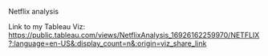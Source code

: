 Netflix analysis

Link to my Tableau Viz:
https://public.tableau.com/views/NetflixAnalysis_16926162259970/NETFLIX?:language=en-US&:display_count=n&:origin=viz_share_link
